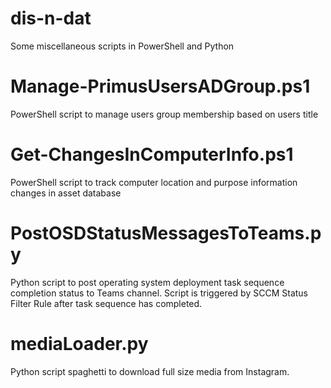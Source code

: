 # dis-n-dat
Some miscellaneous scripts in PowerShell and Python



# Manage-PrimusUsersADGroup.ps1
PowerShell script to manage users group membership based on users title

# Get-ChangesInComputerInfo.ps1
PowerShell script to track computer location and purpose information changes in asset database

# PostOSDStatusMessagesToTeams.py
Python script to post operating system deployment task sequence completion status to Teams channel. Script is triggered by SCCM Status Filter Rule after task sequence has completed.

# mediaLoader.py
Python script spaghetti to download full size media from Instagram.